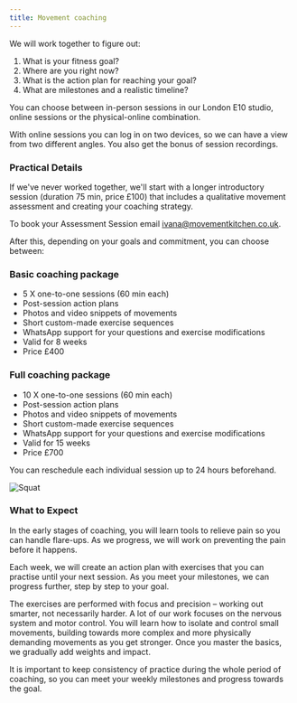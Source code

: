 ```yaml
---
title: Movement coaching
---
```

We will work together to figure out:
1. What is your fitness goal?
2. Where are you right now?
3. What is the action plan for reaching your goal?
4. What are milestones and a realistic timeline?

You can choose between in-person sessions in our London E10 studio, online sessions or the physical-online combination. 

With online sessions you can log in on two devices, so we can have a view from two different angles. You also get the bonus of session recordings.

### Practical Details

If we've never worked together, we'll start with a longer introductory session
(duration 75 min, price £100) that includes a qualitative movement assessment
and creating your coaching strategy.

To book your Assessment Session email [ivana@movementkitchen.co.uk](mailto:ivana@movementkitchen.co.uk).

After this, depending on your goals and commitment, you can choose between:

### Basic coaching package
- 5 X one-to-one sessions (60 min each)
- Post-session action plans
- Photos and video snippets of movements
- Short custom-made exercise sequences
- WhatsApp support for your questions and exercise modifications
- Valid for 8 weeks
- Price £400

### Full coaching package
- 10 X one-to-one sessions (60 min each)
- Post-session action plans
- Photos and video snippets of movements
- Short custom-made exercise sequences
- WhatsApp support for your questions and exercise modifications
- Valid for 15 weeks
- Price £700

You can reschedule each individual session up to 24 hours beforehand.

![Squat](/images/squat.jpg)


### What to Expect

In the early stages of coaching, you will learn tools to relieve pain so you can handle flare-ups. As we progress, we will work on preventing the pain before it happens.

Each week, we will create an action plan with exercises that you can practise until your next session. As you meet your milestones, we can progress further, step by step to your goal.

The exercises are performed with focus and precision – working out smarter, not necessarily harder. A lot of our work focuses on the nervous system and motor control. You will learn how to isolate and control small movements, building towards more complex and more physically demanding movements as you get stronger. Once you master the basics, we gradually add weights and impact.

It is important to keep consistency of practice during the whole period of coaching, so you can meet your weekly milestones and progress towards the goal.